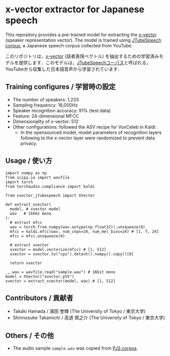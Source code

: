 # x-vector extractor for Japanese speech
This repository provides a pre-trained model for extracting the [x-vector](https://www.danielpovey.com/files/2018_icassp_xvectors.pdf) (speaker representation vector). The model is trained using [JTubeSpeech corpus](https://github.com/sarulab-speech/jtubespeech), a Japanese speech corpus collected from YouTube.

このリポジトリは，[x-vector](https://www.danielpovey.com/files/2018_icassp_xvectors.pdf) (話者表現ベクトル) を抽出するための学習済みモデルを提供します．このモデルは，[JTubeSpeechコーパス](https://github.com/sarulab-speech/jtubespeech)と呼ばれる，YouTubeから収集した日本語音声から学習されています．

## Training configures / 学習時の設定
- The number of speakers: 1,233
- Sampling frequency: 16,000Hz
- Speaker recognition accuracy: 91% (test data) 
- Feature: 24-dimensional MFCC
- Dimensionality of x-vector: 512
- Other configurations: followed the ASV recipe for VoxCeleb in Kaldi.
  - In the opensourced model, model parameters of recognition layers following to the x-vector layer were randomized to prevent data privacy.

## Usage / 使い方
```
import numpy as np
from scipy.io import wavfile
import torch
from torchaudio.compliance import kaldi

from xvector_jtubespeech import XVector

def extract_xvector(
  model, # xvector model
  wav   # 16kHz mono
):
  # extract mfcc
  wav = torch.from_numpy(wav.astype(np.float32)).unsqueeze(0)
  mfcc = kaldi.mfcc(wav, num_ceps=24, num_mel_bins=24) # [1, T, 24]
  mfcc = mfcc.unsqueeze(0)

  # extract xvector
  xvector = model.vectorize(mfcc) # [1, 512]
  xvector = xvector.to("cpu").detach().numpy().copy()[0]  

  return xvector

_, wav = wavfile.read("sample.wav") # 16bit mono
model = XVector("xvector.pth")
xvector = extract_xvector(model, wav) # [1, 512]
```

## Contributors / 貢献者
- Takaki Hamada / 濱田 誉輝 (The University of Tokyo / 東京大学)
- Shinnosuke Takamichi / 高道 慎之介 (The University of Tokyo / 東京大学)

## Others / その他
- The audio sample `sample.wav` was copied from [PJS corpus](https://sites.google.com/site/shinnosuketakamichi/research-topics/pjs_corpus).